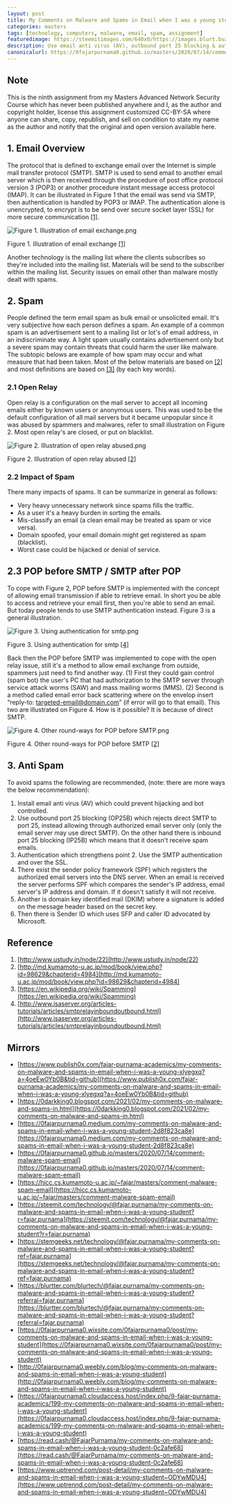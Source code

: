 ```yaml
---
layout: post
title: My Comments on Malware and Spams in Email when I was a young student
categories: masters
tags: [technology, computers, malware, email, spam, assignment]
featuredimage: https://steemitimages.com/640x0/https://images.blurt.buzz/DQmbFiCA8nq7JYeV3d2M5RhFsyQw5ANWhkuR8qCv4CidMn7/Figure%203.%20Using%20authentication%20for%20smtp.png
description: Use email anti virus (AV), outbound port 25 blocking & authentication, sender policy framework, domain key identified mail, identification.
canonicalurl: https://0fajarpurnama0.github.io/masters/2020/07/14/comment-malware-spam-email
---
```

## Note

This is the ninth assignment from my Masters Advanced Network Security Course which has never been published anywhere and I, as the author and copyright holder, license this assignment customized CC-BY-SA where anyone can share, copy, republish, and sell on condition to state my name as the author and notify that the original and open version available here.

## 1\. Email Overview

The protocol that is defined to exchange email over the Internet is simple mail transfer protocol (SMTP). SMTP is used to send email to another email server which is then received through the procedure of post office protocol version 3 (POP3) or another procedure instant message access protocol (IMAP). It can be illustrated in Figure 1 that the email was send via SMTP, then authentication is handled by POP3 or IMAP. The authentication alone is unencrypted, to encrypt is to be send over secure socket layer (SSL) for more secure communication [[1]](#[1]).

![Figure 1. Illustration of email exchange.png](https://steemitimages.com/640x0/https://images.blurt.buzz/DQmbaAd9fsNVK2ZW2tkp6K8RFW9qGX2wWkZhooivohFHMi8/Figure%201.%20Illustration%20of%20email%20exchange.png)

Figure 1\. Illustration of email exchange [[1]](#[1])



Another technology is the mailing list where the clients subscribes so they're included into the mailing list. Materials will be send to the subscriber within the mailing list. Security issues on email other than malware mostly dealt with spams.

## 2\. Spam

People defined the term email spam as bulk email or unsolicited email. It's very subjective how each person defines a spam. An example of a common spam is an advertisement sent to a mailing list or lot's of email address, in an indiscriminate way. A light spam usually contains advertisement only but a severe spam may contain threats that could harm the user like malware. The subtopic belows are example of how spam may occur and what measure that had been taken. Most of the below materials are based on [[2]](#[2]) and most definitions are based on [[3]](#[3]) (by each key words).

### 2.1 Open Relay

Open relay is a configuration on the mail server to accept all incoming emails either by known users or anonymous users. This was used to be the default configuration of all mail servers but it became unpopular since it was abused by spammers and malwares, refer to small illustration on Figure 2\. Most open relay's are closed, or put on blacklist.

![Figure 2. Illustration of open relay abused.png](https://steemitimages.com/640x0/https://images.blurt.buzz/DQmZew1GAzKdRnHZpASTVA4jLFQnRHBTHo25GLKY1AESLBx/Figure%202.%20Illustration%20of%20open%20relay%20abused.png)

Figure 2\. Illustration of open relay abused [[2]](#[2])



### 2.2 Impact of Spam

There many impacts of spams. It can be summarize in general as follows:

*   Very heavy unnecessary network since spams fills the traffic.
*   As a user it's a heavy burden in sorting the emails.
*   Mis-classify an email (a clean email may be treated as spam or vice versa).
*   Domain spoofed, your email domain might get registered as spam (blacklist).
*   Worst case could be hijacked or denial of service.

## 2.3 POP before SMTP / SMTP after POP

To cope with Figure 2, POP before SMTP is implemented with the concept of allowing email transmission if able to retrieve email. In short you be able to access and retrieve your email first, then you're able to send an email. But today people tends to use SMTP authentication instead. Figure 3 is a general illustration.

![Figure 3. Using authentication for smtp.png](https://steemitimages.com/640x0/https://images.blurt.buzz/DQmbFiCA8nq7JYeV3d2M5RhFsyQw5ANWhkuR8qCv4CidMn7/Figure%203.%20Using%20authentication%20for%20smtp.png)

Figure 3\. Using authentication for smtp [[4]](#4)



Back then the POP before SMTP was implemented to cope with the open relay issue, still it's a method to allow email exchange from outside, spammers just need to find another way. (1) First they could gain control (spam bot) the user's PC that had authorization to the SMTP server through service attack worms (SAW) and mass mailing worms (MMS). (2) Second is a method called email error back scattering where on the envelop insert “reply-to: targeted-email@domain.com” (if error will go to that email). This two are illustrated on Figure 4\. How is it possible? It is because of direct SMTP.

![Figure 4. Other round-ways for POP before SMTP.png](https://steemitimages.com/640x0/https://images.blurt.buzz/DQmR6T2foBSdjzRCiGRLuzkpETkkfp9fvJm3yfiJF4qruxW/Figure%204.%20Other%20round-ways%20for%20POP%20before%20SMTP.png)

Figure 4\. Other round-ways for POP before SMTP [[2]](#[2])



## 3\. Anti Spam

To avoid spams the following are recommended, (note: there are more ways the below recommendation):

1.  Install email anti virus (AV) which could prevent hijacking and bot controlled.
2.  Use outbound port 25 blocking (OP25B) which rejects direct SMTP to port 25, instead allowing through authorized email server only (only the email server may use direct SMTP). On the other hand there is inbound port 25 blocking (IP25B) which means that it doesn't receive spam emails.
3.  Authentication which strengthens point 2\. Use the SMTP authentication and over the SSL.
4.  There exist the sender policy framework (SPF) which registers the authorized email servers into the DNS server. When an email is received the server performs SPF which compares the sender's IP address, email server's IP address and domain. If it doesn't satisfy it will not receive.
5.  Another is domain key identified mail (DKIM) where a signature is added on the message header based on the secret key.
6.  Then there is Sender ID which uses SFP and caller ID advocated by Microsoft.

## Reference

1.  [http://www.ustudy.in/node/22](http://www.ustudy.in/node/22)
2.  [http://md.kumamoto-u.ac.jp/mod/book/view.php?id=98629&chapterid=4984](http://md.kumamoto-u.ac.jp/mod/book/view.php?id=98629&chapterid=4984)
3.  [https://en.wikipedia.org/wiki/Spamming](https://en.wikipedia.org/wiki/Spamming)
4.  [http://www.isaserver.org/articles-tutorials/articles/smtprelayinboundoutbound.html](http://www.isaserver.org/articles-tutorials/articles/smtprelayinboundoutbound.html)

## Mirrors

*   [https://www.publish0x.com/fajar-purnama-academics/my-comments-on-malware-and-spams-in-email-when-i-was-a-young-xlyegxq?a=4oeEw0Yb0B&tid=github](https://www.publish0x.com/fajar-purnama-academics/my-comments-on-malware-and-spams-in-email-when-i-was-a-young-xlyegxq?a=4oeEw0Yb0B&tid=github)
*   [https://0darkking0.blogspot.com/2021/02/my-comments-on-malware-and-spams-in.html](https://0darkking0.blogspot.com/2021/02/my-comments-on-malware-and-spams-in.html)
*   [https://0fajarpurnama0.medium.com/my-comments-on-malware-and-spams-in-email-when-i-was-a-young-student-2d8f823ca8e](https://0fajarpurnama0.medium.com/my-comments-on-malware-and-spams-in-email-when-i-was-a-young-student-2d8f823ca8e)
*   [https://0fajarpurnama0.github.io/masters/2020/07/14/comment-malware-spam-email](https://0fajarpurnama0.github.io/masters/2020/07/14/comment-malware-spam-email)
*   [https://hicc.cs.kumamoto-u.ac.jp/~fajar/masters/comment-malware-spam-email](https://hicc.cs.kumamoto-u.ac.jp/~fajar/masters/comment-malware-spam-email)
*   [https://steemit.com/technology/@fajar.purnama/my-comments-on-malware-and-spams-in-email-when-i-was-a-young-student?r=fajar.purnama](https://steemit.com/technology/@fajar.purnama/my-comments-on-malware-and-spams-in-email-when-i-was-a-young-student?r=fajar.purnama)
*   [https://stemgeeks.net/technology/@fajar.purnama/my-comments-on-malware-and-spams-in-email-when-i-was-a-young-student?ref=fajar.purnama](https://stemgeeks.net/technology/@fajar.purnama/my-comments-on-malware-and-spams-in-email-when-i-was-a-young-student?ref=fajar.purnama)
*   [https://blurtter.com/blurtech/@fajar.purnama/my-comments-on-malware-and-spams-in-email-when-i-was-a-young-student?referral=fajar.purnama](https://blurtter.com/blurtech/@fajar.purnama/my-comments-on-malware-and-spams-in-email-when-i-was-a-young-student?referral=fajar.purnama)
*   [https://0fajarpurnama0.wixsite.com/0fajarpurnama0/post/my-comments-on-malware-and-spams-in-email-when-i-was-a-young-student](https://0fajarpurnama0.wixsite.com/0fajarpurnama0/post/my-comments-on-malware-and-spams-in-email-when-i-was-a-young-student)
*   [http://0fajarpurnama0.weebly.com/blog/my-comments-on-malware-and-spams-in-email-when-i-was-a-young-student](http://0fajarpurnama0.weebly.com/blog/my-comments-on-malware-and-spams-in-email-when-i-was-a-young-student)
*   [https://0fajarpurnama0.cloudaccess.host/index.php/9-fajar-purnama-academics/199-my-comments-on-malware-and-spams-in-email-when-i-was-a-young-student](https://0fajarpurnama0.cloudaccess.host/index.php/9-fajar-purnama-academics/199-my-comments-on-malware-and-spams-in-email-when-i-was-a-young-student)
*   [https://read.cash/@FajarPurnama/my-comments-on-malware-and-spams-in-email-when-i-was-a-young-student-0c2afe68](https://read.cash/@FajarPurnama/my-comments-on-malware-and-spams-in-email-when-i-was-a-young-student-0c2afe68)
*   [https://www.uptrennd.com/post-detail/my-comments-on-malware-and-spams-in-email-when-i-was-a-young-student~ODYwMDU4](https://www.uptrennd.com/post-detail/my-comments-on-malware-and-spams-in-email-when-i-was-a-young-student~ODYwMDU4)